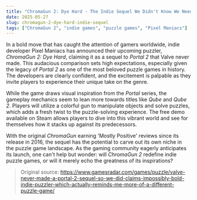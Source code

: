 ```yaml
---
title: "ChromaGun 2: Dye Hard - The Indie Sequel We Didn't Know We Needed"
date: 2025-05-27
slug: chromagun-2-dye-hard-indie-sequel
tags: ["ChromaGun 2", "indie games", "puzzle games", "Pixel Maniacs"]
---
```


In a bold move that has caught the attention of gamers worldwide, indie developer Pixel Maniacs has announced their upcoming puzzler, *ChromaGun 2: Dye Hard*, claiming it as a sequel to *Portal 2* that Valve never made. This audacious comparison sets high expectations, especially given the legacy of *Portal 2* as one of the most beloved puzzle games in history. The developers are clearly confident, and the excitement is palpable as they invite players to experience their unique take on the genre.

While the game draws visual inspiration from the *Portal* series, the gameplay mechanics seem to lean more towards titles like *Qube* and *Qube 2*. Players will utilize a colorful gun to manipulate objects and solve puzzles, which adds a fresh twist to the puzzle-solving experience. The free demo available on Steam allows players to dive into this vibrant world and see for themselves how it stacks up against its predecessors.

With the original *ChromaGun* earning 'Mostly Positive' reviews since its release in 2016, the sequel has the potential to carve out its own niche in the puzzle game landscape. As the gaming community eagerly anticipates its launch, one can't help but wonder: will *ChromaGun 2* redefine indie puzzle games, or will it merely echo the greatness of its inspirations? 

> Original source: https://www.gamesradar.com/games/puzzle/valve-never-made-a-portal-2-sequel-so-we-did-claims-impossibly-bold-indie-puzzler-which-actually-reminds-me-more-of-a-different-puzzle-game/